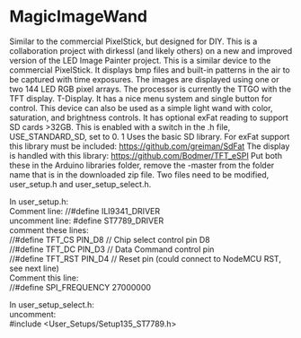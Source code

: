# MagicImageWand
Similar to the commercial PixelStick, but designed for DIY.
This is a collaboration project with dirkessl (and likely others) on a new and improved version of the LED Image Painter project.
This is a similar device to the commercial PixelStick. It displays bmp files and built-in patterns in the air to be captured with time exposures.
The images are displayed using one or two 144 LED RGB pixel arrays.
The processor is currently the TTGO with the TFT display. T-Display.
It has a nice menu system and single button for control.
This device can also be used as a simple light wand with color, saturation, and brightness controls.
It has optional exFat reading to support SD cards >32GB. This is enabled with a switch in the .h file, USE_STANDARD_SD, set to 0. 1 Uses the basic SD library.
For exFat support this library must be included: https://github.com/greiman/SdFat
The display is handled with this library: https://github.com/Bodmer/TFT_eSPI
Put both these in the Arduino libraries folder, remove the -master from the folder name that is in the downloaded zip file.
Two files need to be modified, user_setup.h and user_setup_select.h.

<p>In user_setup.h:
<br>Comment line: //#define ILI9341_DRIVER
<br>uncomment line: #define ST7789_DRIVER  
<br>comment these lines:
<br>//#define TFT_CS   PIN_D8  // Chip select control pin D8
<br>//#define TFT_DC   PIN_D3  // Data Command control pin
<br>//#define TFT_RST  PIN_D4  // Reset pin (could connect to NodeMCU RST, see next line)
<br>Comment this line:
<br>//#define SPI_FREQUENCY  27000000
<p>In user_setup_select.h:
<br>uncomment:
<br>#include &ltUser_Setups/Setup135_ST7789.h&gt
